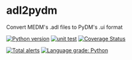 # adl2pydm
Convert MEDM's .adl files to PyDM's .ui format

[![Python version](https://img.shields.io/pypi/pyversions/adl2pydm.svg)](https://pypi.python.org/pypi/adl2pydm)
[![unit test](https://travis-ci.org/BCDA-APS/adl2pydm.svg?branch=master)](https://travis-ci.org/BCDA-APS/adl2pydm)
[![Coverage Status](https://coveralls.io/repos/github/BCDA-APS/adl2pydm/badge.svg?branch=master)](https://coveralls.io/github/BCDA-APS/adl2pydm?branch=master)


[![Total alerts](https://img.shields.io/lgtm/alerts/g/BCDA-APS/adl2pydm.svg?logo=lgtm&logoWidth=18)](https://lgtm.com/projects/g/BCDA-APS/adl2pydm/alerts/)
[![Language grade: Python](https://img.shields.io/lgtm/grade/python/g/BCDA-APS/adl2pydm.svg?logo=lgtm&logoWidth=18)](https://lgtm.com/projects/g/BCDA-APS/adl2pydm/context:python)
